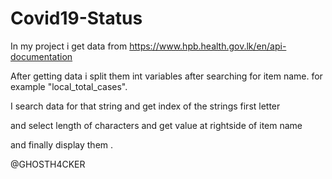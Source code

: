 # Covid19-Status

In my project i get data from https://www.hpb.health.gov.lk/en/api-documentation

After getting data i split them int variables after searching for item name. for example "local_total_cases".

I search data for that string and get index of the strings first letter

and select length of characters and get value at rightside of item name

and finally display them . 

@GHOSTH4CKER
